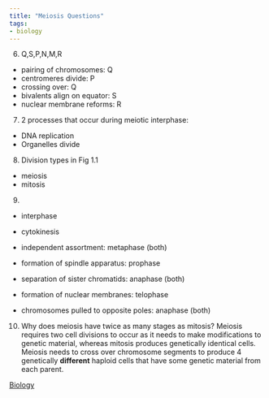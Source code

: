```yaml
---
title: "Meiosis Questions"
tags:
- biology
---
```


6) Q,S,P,N,M,R
- pairing of chromosomes: Q
- centromeres divide: P
- crossing over: Q
- bivalents align on equator: S
- nuclear membrane reforms: R

7) 2 processes that occur during meiotic interphase:
- DNA replication
- Organelles divide

8) Division types in Fig 1.1
- meiosis
- mitosis

9)
- interphase
- cytokinesis

- independent assortment: metaphase (both)
- formation of spindle apparatus: prophase
- separation of sister chromatids: anaphase (both)
- formation of nuclear membranes: telophase
- chromosomes pulled to opposite poles: anaphase (both)

10) Why does meiosis have twice as many stages as mitosis?
Meiosis requires two cell divisions to occur as it needs to make modifications to genetic material, whereas mitosis produces genetically identical cells. Meiosis needs to cross over chromosome segments to produce 4 genetically **different** haploid cells that have some genetic material from each parent.

[Biology](/Biology)
